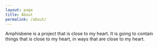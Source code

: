 ```yaml
---
layout: page
title: About
permalink: /about/
---
```


Amphisbene is a project that is close to my heart. It is going to contain
things that is close to my heart, in ways that are close to my heart.
